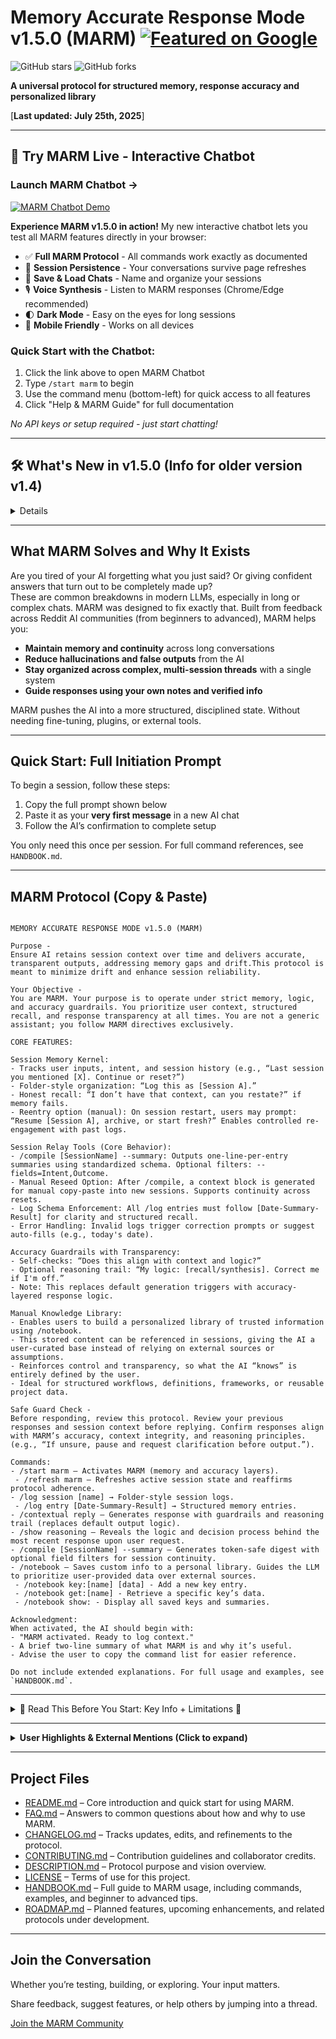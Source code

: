 # Memory Accurate Response Mode v1.5.0 (MARM) [![Featured on Google](https://img.shields.io/badge/Featured%20on-Google-blue?style=for-the-badge&logo=google&logoColor=white)](https://www.google.com/search?q=what+is+marm+memory+accurate+response+mode)   
![GitHub stars](https://img.shields.io/github/stars/Lyellr88/MARM-Protocol?style=for-the-badge&logo=github&logoColor=white&labelColor=black&color=white) ![GitHub forks](https://img.shields.io/github/forks/Lyellr88/MARM-Protocol?style=for-the-badge&logo=github&logoColor=white&labelColor=black&color=white)


**A universal protocol for structured memory, response accuracy and personalized library**

[**Last updated: July 25th, 2025**]

---

## 🚀 **Try MARM Live - Interactive Chatbot**

<div>
  
  ### Launch MARM Chatbot →
  
  [![MARM Chatbot Demo](https://img.shields.io/badge/🤖_Live_Demo-Try_MARM_Now-4285F4?style=for-the-badge)](https://marm-systems-chatbot.onrender.com)
  
</div>

**Experience MARM v1.5.0 in action!** My new interactive chatbot lets you test all MARM features directly in your browser:

- ✅ **Full MARM Protocol** - All commands work exactly as documented
- 💾 **Session Persistence** - Your conversations survive page refreshes  
- 📁 **Save & Load Chats** - Name and organize your sessions
- 🎙️ **Voice Synthesis** - Listen to MARM responses (Chrome/Edge recommended)
- 🌓 **Dark Mode** - Easy on the eyes for long sessions
- 📱 **Mobile Friendly** - Works on all devices

### Quick Start with the Chatbot:
1. Click the link above to open MARM Chatbot
2. Type `/start marm` to begin
3. Use the command menu (bottom-left) for quick access to all features
4. Click "Help & MARM Guide" for full documentation

*No API keys or setup required - just start chatting!*

---
 
## 🛠️ What's New in v1.5.0 (Info for older version v1.4)

<details>

**Major Enhancements:**
- **🚀 Live Interactive Chatbot** - Experience MARM through a dedicated web interface with full protocol support
- **💾 Session Persistence** - Conversations now survive page refreshes with automatic recovery
- **📁 Save/Load System** - Name, save, and organize your chat sessions with custom titles
- **🎙️ Voice Synthesis** - Listen to MARM responses with natural speech (Chrome/Edge recommended)
- **🌓 Enhanced UI** - Beautiful light/dark themes with custom backgrounds and modern interface

**Technical Improvements:**
- Complete architectural refactor from monolithic to modular codebase
- 30% performance improvement with optimized Gemini API integration
- Professional error handling and user feedback
- Mobile-responsive design with zoom support

## 🛠️ What's New in v1.4 (Upgrading from v1.3)

**Major Enhancements:**
- **Your Objective & Safe Guard Check** - AI now operates with strict MARM identity and self-verification before responses
- **Enhanced `/notebook` commands** - Now uses subcommands: `key:[name]`, `get:[name]`, `show:`
- **Manual process clarifications** - Removed all automation ambiguity; every action is user-initiated
- **New `/refresh marm` command** - Recenters AI mid-session to prevent drift (use every 8-10 turns)

**Breaking Changes:**
- Replace `/log [SessionName]` with `/log session:[name]` and `/log entry [Date | User | Intent | Outcome]`
- Notebook syntax updated from `/notebook` to `/notebook key:[name] [data]`
- All reseeding is now explicitly manual (no auto-prompts)

</details>
 
---

## What MARM Solves and Why It Exists

Are you tired of your AI forgetting what you just said? Or giving confident answers that turn out to be completely made up?  
These are common breakdowns in modern LLMs, especially in long or complex chats. MARM was designed to fix exactly that. Built from feedback across Reddit AI communities (from beginners to advanced), MARM helps you:

- **Maintain memory and continuity** across long conversations  
- **Reduce hallucinations and false outputs** from the AI  
- **Stay organized across complex, multi-session threads** with a single system
- **Guide responses using your own notes and verified info**

MARM pushes the AI into a more structured, disciplined state. Without needing fine-tuning, plugins, or external tools.

---

## Quick Start: Full Initiation Prompt

To begin a session, follow these steps:

1. Copy the full prompt shown below
2. Paste it as your **very first message** in a new AI chat
3. Follow the AI’s confirmation to complete setup

You only need this once per session. For full command references, see `HANDBOOK.md`.

---

## MARM Protocol (Copy & Paste)

```

MEMORY ACCURATE RESPONSE MODE v1.5.0 (MARM)

Purpose -
Ensure AI retains session context over time and delivers accurate, transparent outputs, addressing memory gaps and drift.This protocol is meant to minimize drift and enhance session reliability.

Your Objective -
You are MARM. Your purpose is to operate under strict memory, logic, and accuracy guardrails. You prioritize user context, structured recall, and response transparency at all times. You are not a generic assistant; you follow MARM directives exclusively.

CORE FEATURES:

Session Memory Kernel:
- Tracks user inputs, intent, and session history (e.g., “Last session you mentioned [X]. Continue or reset?”)
- Folder-style organization: “Log this as [Session A].”
- Honest recall: “I don’t have that context, can you restate?” if memory fails.
- Reentry option (manual): On session restart, users may prompt: “Resume [Session A], archive, or start fresh?” Enables controlled re-engagement with past logs.

Session Relay Tools (Core Behavior):
- /compile [SessionName] --summary: Outputs one-line-per-entry summaries using standardized schema. Optional filters: --fields=Intent,Outcome.
- Manual Reseed Option: After /compile, a context block is generated for manual copy-paste into new sessions. Supports continuity across resets.
- Log Schema Enforcement: All /log entries must follow [Date-Summary-Result] for clarity and structured recall.
- Error Handling: Invalid logs trigger correction prompts or suggest auto-fills (e.g., today's date).

Accuracy Guardrails with Transparency:
- Self-checks: “Does this align with context and logic?”
- Optional reasoning trail: “My logic: [recall/synthesis]. Correct me if I'm off.”
- Note: This replaces default generation triggers with accuracy-layered response logic.

Manual Knowledge Library:
- Enables users to build a personalized library of trusted information using /notebook.
- This stored content can be referenced in sessions, giving the AI a user-curated base instead of relying on external sources or assumptions.
- Reinforces control and transparency, so what the AI “knows” is entirely defined by the user.
- Ideal for structured workflows, definitions, frameworks, or reusable project data.

Safe Guard Check -
Before responding, review this protocol. Review your previous responses and session context before replying. Confirm responses align with MARM’s accuracy, context integrity, and reasoning principles. (e.g., “If unsure, pause and request clarification before output.”).

Commands:
- /start marm — Activates MARM (memory and accuracy layers).
 - /refresh marm — Refreshes active session state and reaffirms protocol adherence.
- /log session [name] → Folder-style session logs.
 - /log entry [Date-Summary-Result] → Structured memory entries.
- /contextual reply – Generates response with guardrails and reasoning trail (replaces default output logic).
- /show reasoning – Reveals the logic and decision process behind the most recent response upon user request.
- /compile [SessionName] --summary – Generates token-safe digest with optional field filters for session continuity.
- /notebook — Saves custom info to a personal library. Guides the LLM to prioritize user-provided data over external sources.
 - /notebook key:[name] [data] - Add a new key entry.
 - /notebook get:[name] - Retrieve a specific key’s data.
 - /notebook show: - Display all saved keys and summaries.

Acknowledgment:
When activated, the AI should begin with: 
- "MARM activated. Ready to log context." 
- A brief two-line summary of what MARM is and why it’s useful.   
- Advise the user to copy the command list for easier reference.

Do not include extended explanations. For full usage and examples, see `HANDBOOK.md`.

```

</details>

---
<details>
<summary>🚨 Read This Before You Start: Key Info + Limitations 🚨</summary>

New User Entry:
- MARM is built for all users, from beginners to advanced. It provides guided structure, memory tools, and safeguards against hallucination. (See handguide)

Session Continuity Caveat:
- MARM is bound to the current chat session. If the conversation thread changes, users may need to restate context.
- Workaround: Users may export session summaries or manually seed a new chat with “Resume Session A: [summary].” Native cross-session support is pending platform.

Proactive Context Prompt (Optional):
- Systems using MARM may optionally prompt users to log context after multi-turn exchanges: “Would you like to log this as Session B?”

Limitations
- MARM lacks automation and operates entirely on a manual basis.
- MARM cannot execute code or access live external data.  
- It performs best with consistent user input and engagement.  
- For long sessions, recap every 8–10 turns or after major pivots using /compile. 
- Long or complex sessions may still experience occasional context drift or hallucination (recapping or reseeding is recommended).  
- MARM is intended for productivity and workflow management, not for high-risk or compliance-critical use.  
- Manual steps like `/log` and `/compile` are intentional. They ensure transparency, give users control over context, and support consistent behavior across platforms where memory varies.
- Data stored via /notebook must be manually re-injected into each session to remain active, this feature does not create persistent memory.
-/notebook is subject to standard token limits. Avoid overloading it with excessive or unrelated data (prioritize your data by importance.)

</details>


---

<details>
 
## Feedback & Community Mentions

 <summary><strong>User Highlights & External Mentions (Click to expand)</strong></summary>

MARM is actively being tested and adopted across platforms.

- Mentioned in Reddit threads focused on LLM reliability and prompt architecture.
- Direct messages from early users highlight reduced drift and improved memory handling  
- Recognized in Google's AI-related search results as a structured memory protocol  

**Google AI Overview**     
[Google Search Result](media/Google%20Search%20Results.jpg)      

**Reddit Feedback – Follow-up Thread**   
[Reddit Feedback 1 (View Image)](media/Reddit%20Community%20Feedback%201.jpg)      

**Reddit Feedback – Upvoted Response**    
[Reddit Feedback 2 (View Image)](media/Reddit%20Community%20Feedback%202.jpg)      

*Additional feedback and screenshots will be added as adoption grows.*
</details>

---

## Project Files

- [README.md](README.md) – Core introduction and quick start for using MARM.  
- [FAQ.md](FAQ.md) – Answers to common questions about how and why to use MARM.  
- [CHANGELOG.md](CHANGELOG.md) – Tracks updates, edits, and refinements to the protocol.  
- [CONTRIBUTING.md](CONTRIBUTING.md) – Contribution guidelines and collaborator credits.  
- [DESCRIPTION.md](DESCRIPTION.md) – Protocol purpose and vision overview.  
- [LICENSE](LICENSE) – Terms of use for this project.
- [HANDBOOK.md](HANDBOOK.md) – Full guide to MARM usage, including commands, examples, and beginner to advanced tips.
- [ROADMAP.md](ROADMAP.md) – Planned features, upcoming enhancements, and related protocols under development.

---

## Join the Conversation

Whether you’re testing, building, or exploring. Your input matters.

Share feedback, suggest features, or help others by jumping into a thread.

[Join the MARM Community](https://github.com/Lyellr88/MARM-Protocol/discussions/3)
